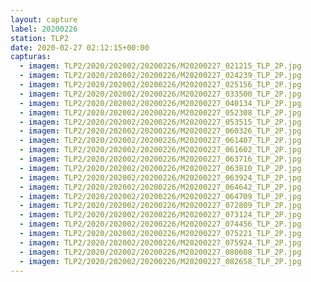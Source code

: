 ```yaml
---
layout: capture
label: 20200226
station: TLP2
date: 2020-02-27 02:12:15+00:00
capturas:
  - imagem: TLP2/2020/202002/20200226/M20200227_021215_TLP_2P.jpg
  - imagem: TLP2/2020/202002/20200226/M20200227_024239_TLP_2P.jpg
  - imagem: TLP2/2020/202002/20200226/M20200227_025156_TLP_2P.jpg
  - imagem: TLP2/2020/202002/20200226/M20200227_033500_TLP_2P.jpg
  - imagem: TLP2/2020/202002/20200226/M20200227_040134_TLP_2P.jpg
  - imagem: TLP2/2020/202002/20200226/M20200227_052308_TLP_2P.jpg
  - imagem: TLP2/2020/202002/20200226/M20200227_053515_TLP_2P.jpg
  - imagem: TLP2/2020/202002/20200226/M20200227_060326_TLP_2P.jpg
  - imagem: TLP2/2020/202002/20200226/M20200227_061407_TLP_2P.jpg
  - imagem: TLP2/2020/202002/20200226/M20200227_061602_TLP_2P.jpg
  - imagem: TLP2/2020/202002/20200226/M20200227_063716_TLP_2P.jpg
  - imagem: TLP2/2020/202002/20200226/M20200227_063810_TLP_2P.jpg
  - imagem: TLP2/2020/202002/20200226/M20200227_063924_TLP_2P.jpg
  - imagem: TLP2/2020/202002/20200226/M20200227_064642_TLP_2P.jpg
  - imagem: TLP2/2020/202002/20200226/M20200227_064709_TLP_2P.jpg
  - imagem: TLP2/2020/202002/20200226/M20200227_072809_TLP_2P.jpg
  - imagem: TLP2/2020/202002/20200226/M20200227_073124_TLP_2P.jpg
  - imagem: TLP2/2020/202002/20200226/M20200227_074456_TLP_2P.jpg
  - imagem: TLP2/2020/202002/20200226/M20200227_075221_TLP_2P.jpg
  - imagem: TLP2/2020/202002/20200226/M20200227_075924_TLP_2P.jpg
  - imagem: TLP2/2020/202002/20200226/M20200227_080608_TLP_2P.jpg
  - imagem: TLP2/2020/202002/20200226/M20200227_082658_TLP_2P.jpg
---
```

